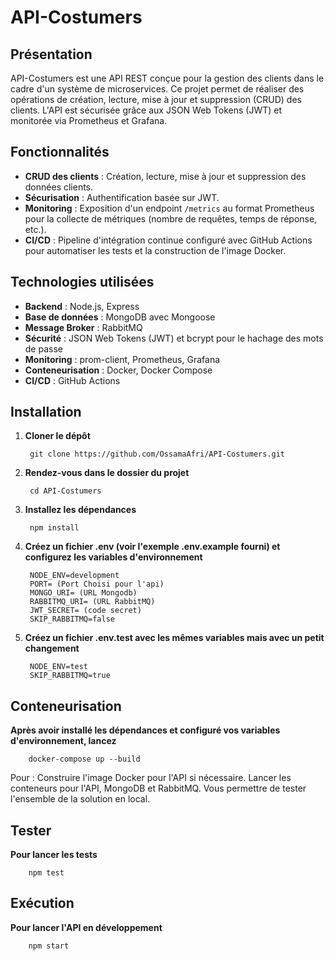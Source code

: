 # API-Costumers

## Présentation

API-Costumers est une API REST conçue pour la gestion des clients dans le cadre d'un système de microservices. Ce projet permet de réaliser des opérations de création, lecture, mise à jour et suppression (CRUD) des clients. L'API est sécurisée grâce aux JSON Web Tokens (JWT) et monitorée via Prometheus et Grafana.

## Fonctionnalités

- **CRUD des clients** : Création, lecture, mise à jour et suppression des données clients.
- **Sécurisation** : Authentification basée sur JWT.
- **Monitoring** : Exposition d'un endpoint `/metrics` au format Prometheus pour la collecte de métriques (nombre de requêtes, temps de réponse, etc.).
- **CI/CD** : Pipeline d'intégration continue configuré avec GitHub Actions pour automatiser les tests et la construction de l'image Docker.

## Technologies utilisées

- **Backend** : Node.js, Express
- **Base de données** : MongoDB avec Mongoose
- **Message Broker** : RabbitMQ
- **Sécurité** : JSON Web Tokens (JWT) et bcrypt pour le hachage des mots de passe
- **Monitoring** : prom-client, Prometheus, Grafana
- **Conteneurisation** : Docker, Docker Compose
- **CI/CD** : GitHub Actions

## Installation

1. **Cloner le dépôt**  

        git clone https://github.com/OssamaAfri/API-Costumers.git

2. **Rendez-vous dans le dossier du projet**

        cd API-Costumers

3. **Installez les dépendances**

        npm install

4. **Créez un fichier .env (voir l'exemple .env.example fourni) et configurez les variables d'environnement**

        NODE_ENV=development
        PORT= (Port Choisi pour l'api)
        MONGO_URI= (URL Mongodb)
        RABBITMQ_URI= (URL RabbitMQ)
        JWT_SECRET= (code secret)
        SKIP_RABBITMQ=false

5. **Créez un fichier .env.test avec les mêmes variables mais avec un petit changement**

        NODE_ENV=test
        SKIP_RABBITMQ=true

## Conteneurisation

**Après avoir installé les dépendances et configuré vos variables d'environnement, lancez**

        docker-compose up --build

Pour : Construire l'image Docker pour l'API si nécessaire.
       Lancer les conteneurs pour l'API, MongoDB et RabbitMQ.
       Vous permettre de tester l'ensemble de la solution en local.

## Tester

**Pour lancer les tests**

        npm test

## Exécution

**Pour lancer l'API en développement**

        npm start